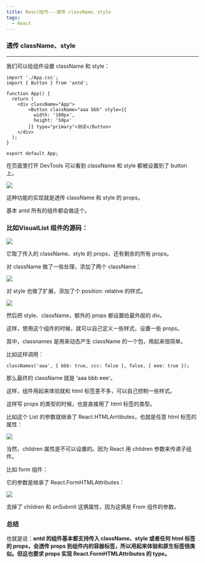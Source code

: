 ```yaml
---
title: React技巧---透传 className、style
tags:
  - React
---
```


### 透传 className、style
------------------

我们可以给组件设置 className 和 style：

```
import './App.css';
import { Button } from 'antd';

function App() {
  return (
    <div className="App">
        <Button className="aaa bbb" style={{
          width: '100px',
          height: '50px'
        }} type="primary">测试</Button>
    </div>
  );
}

export default App;

```

在页面里打开 DevTools 可以看到 className 和 style 都被设置到了 button 上。

![](https://p9-juejin.byteimg.com/tos-cn-i-k3u1fbpfcp/06c9dffdb6924b0da41188e8b2bf1516~tplv-k3u1fbpfcp-zoom-in-crop-mark:3024:0:0:0.image?)

这种功能的实现就是透传 className 和 style 的 props。

基本 antd 所有的组件都会做这个。

### 比如VisualList 组件的源码：

![](https://p9-juejin.byteimg.com/tos-cn-i-k3u1fbpfcp/6b8e4ff7e27c41e8a7ea00565717cf20~tplv-k3u1fbpfcp-zoom-in-crop-mark:3024:0:0:0.image?)

它取了传入的 className、style 的 props，还有剩余的所有 props。

对 className 做了一些处理，添加了两个 className：

![](https://p3-juejin.byteimg.com/tos-cn-i-k3u1fbpfcp/b04ece79c12f41ab915210d5bc7d41ff~tplv-k3u1fbpfcp-zoom-in-crop-mark:3024:0:0:0.image?)

对 style 也做了扩展，添加了个 position: relative 的样式。

![](https://p1-juejin.byteimg.com/tos-cn-i-k3u1fbpfcp/f9722b0a20cb4937a3cc8deef5d8423b~tplv-k3u1fbpfcp-zoom-in-crop-mark:3024:0:0:0.image?)

然后把 style、className，额外的 props 都设置给最外层的 div。

这样，使用这个组件的时候，就可以自己定义一些样式，设置一些 props。

其中，classnames 是用来动态产生 className 的一个包，用起来很简单。

比如这样调用：

```
classNames('aaa', { bbb: true, ccc: false }, false, { eee: true }); 

```

那么最终的 className 就是 'aaa bbb eee'。

这样，组件用起来体验就和 html 标签差不多，可以自己控制一些样式。

这样写 props 的类型的时候，也是直接用了 html 标签的类型。

比如这个 List 的参数就继承了 React.HTMLArrtibutes<any>，也就是任意 html 标签的属性：

![](https://p1-juejin.byteimg.com/tos-cn-i-k3u1fbpfcp/92fd9f09cb7e455a9010a2c20b284ea5~tplv-k3u1fbpfcp-zoom-in-crop-mark:3024:0:0:0.image?)

当然，children 属性是不可以设置的。因为 React 用 children 参数来传递子组件。

比如 form 组件：

它的参数是继承了 React.FormHTMLAttributes<HTMLFormElement>：

![](https://p9-juejin.byteimg.com/tos-cn-i-k3u1fbpfcp/67849870d1f641308a9769a4bf895ab6~tplv-k3u1fbpfcp-zoom-in-crop-mark:3024:0:0:0.image?)

去掉了 children 和 onSubmit 这俩属性，因为这俩是 From 组件的参数。
### 总结
也就是说：**antd 的组件基本都支持传入 className、style 或者任何 html 标签的 props，会透传 props 到组件内的容器标签，所以用起来体验和原生标签很类似。但这也要求 props 实现 React.FormHTMLAttributes 的 type。**


